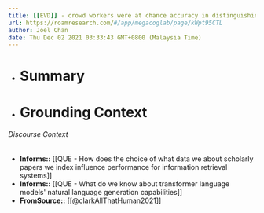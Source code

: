 ```yaml
---
title: [[EVD]] - crowd workers were at chance accuracy in distinguishing human-written from GPT-3-written stories, news stories, and recipes - [[@clarkAllThatHuman2021]]
url: https://roamresearch.com/#/app/megacoglab/page/kWpt95CTL
author: Joel Chan
date: Thu Dec 02 2021 03:33:43 GMT+0800 (Malaysia Time)
---
```


- # Summary
- # Grounding Context

###### Discourse Context

- **Informs::** [[QUE - How does the choice of what data we about scholarly papers we index influence performance for information retrieval systems]]
- **Informs::** [[QUE - What do we know about transformer language models' natural language generation capabilities]]
- **FromSource::** [[@clarkAllThatHuman2021]]
